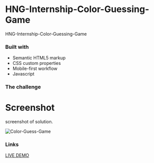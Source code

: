 # HNG-Internship-Color-Guessing-Game
HNG-Internship-Color-Guessing-Game

### Built with
- Semantic HTML5 markup
- CSS custom properties
- Mobile-first workflow
- Javascript
### The challenge


# Screenshot
screenshot of  solution.

![Color-Guess-Game](https://github.com/user-attachments/assets/5c7b3e08-8950-472e-bded-7aa938c9868e)

### Links
[LIVE DEMO](https://judithjude369.github.io/HNG-Internship-Color-Guessing-Game/)

